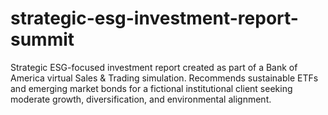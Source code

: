 # strategic-esg-investment-report-summit
Strategic ESG-focused investment report created as part of a Bank of America virtual Sales &amp; Trading simulation. Recommends sustainable ETFs and emerging market bonds for a fictional institutional client seeking moderate growth, diversification, and environmental alignment.
